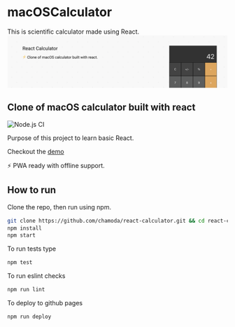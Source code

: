 # macOSCalculator
This is scientific calculator made using React.
![banner](banner.png)

## Clone of macOS calculator built with react

![Node.js CI](https://github.com/chamoda/react-calculator/workflows/Node.js%20CI/badge.svg)

Purpose of this project to learn basic React.

Checkout the [demo](https://chamoda.com/react-calculator/)

⚡️ PWA ready with offline support.

## How to run

Clone the repo, then run using npm.

```bash
git clone https://github.com/chamoda/react-calculator.git && cd react-calculator
npm install
npm start
```

To run tests type

```bash
npm test
```

To run eslint checks

```bash
npm run lint
```

To deploy to github pages

```bash
npm run deploy
```
